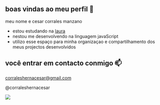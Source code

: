 ## boas vindas ao meu perfil 💙

meu nome e cesar corrales manzano

- estou estudando na [laura](https://www.alura.com.br)
- nestou me desenvolvendo na linguagem javaScript
- utilizo esse espaço para minha organizaçao e compartilhamento dos meus projectos desenvolvidos 

## você entrar em contacto conmigo 📫

corraleshernacesar@gmail.com

@corraleshernacesar

![](https://media1.tenor.com/m/vXIdHAZRsyQAAAAC/call-peta-animal-rights.gif)

